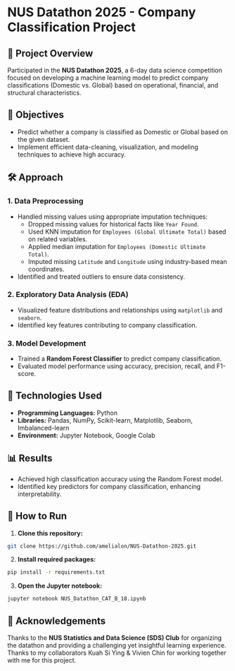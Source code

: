 # NUS Datathon 2025 - Company Classification Project

## 📜 Project Overview
Participated in the **NUS Datathon 2025**, a 6-day data science competition focused on developing a machine learning model to predict company classifications (Domestic vs. Global) based on operational, financial, and structural characteristics.

## 🎯 Objectives
- Predict whether a company is classified as Domestic or Global based on the given dataset.
- Implement efficient data-cleaning, visualization, and modeling techniques to achieve high accuracy.

## 🛠️ Approach
### 1. Data Preprocessing
- Handled missing values using appropriate imputation techniques:
  - Dropped missing values for historical facts like `Year Found`.
  - Used KNN imputation for `Employees (Global Ultimate Total)` based on related variables.
  - Applied median imputation for `Employees (Domestic Ultimate Total)`.
  - Imputed missing `Latitude` and `Longitude` using industry-based mean coordinates.
- Identified and treated outliers to ensure data consistency.

### 2. Exploratory Data Analysis (EDA)
- Visualized feature distributions and relationships using `matplotlib` and `seaborn`.
- Identified key features contributing to company classification.

### 3. Model Development
- Trained a **Random Forest Classifier** to predict company classification.
- Evaluated model performance using accuracy, precision, recall, and F1-score.

## 🧰 Technologies Used
- **Programming Languages:** Python
- **Libraries:** Pandas, NumPy, Scikit-learn, Matplotlib, Seaborn, Imbalanced-learn
- **Environment:** Jupyter Notebook, Google Colab

## 📊 Results
- Achieved high classification accuracy using the Random Forest model.
- Identified key predictors for company classification, enhancing interpretability.

## 🚀 How to Run
1. **Clone this repository:**
```bash
git clone https://github.com/amelialon/NUS-Datathon-2025.git
```

2. **Install required packages:**
```bash
pip install -r requirements.txt
```

3. **Open the Jupyter notebook:**
```bash
jupyter notebook NUS_Datathon_CAT_B_18.ipynb
```

## 🙌 Acknowledgements
Thanks to the **NUS Statistics and Data Science (SDS) Club** for organizing the datathon and providing a challenging yet insightful learning experience.
Thanks to my collaborators Kuah Si Ying & Vivien Chin for working together with me for this project.
